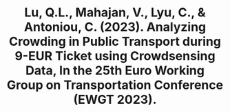 ---
title: "Lu, Q.L., Mahajan, V., Lyu, C., & Antoniou, C. (2023). Analyzing Crowding in Public Transport during 9-EUR Ticket using Crowdsensing Data, In the 25th Euro Working Group on Transportation Conference (EWGT 2023)."
collection: conferences
paperurl: http://laststriker11.github.io/files/posters/2023_EWGT_poster_9_EUR.pdf
---